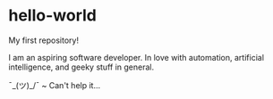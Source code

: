 # hello-world
My first repository!

I am an aspiring software developer.
In love with automation, artificial intelligence, and geeky stuff in general. 

¯\_(ツ)_/¯ ~ Can't help it...

